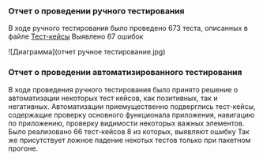 ### Отчет о проведении ручного тестирования

В ходе ручного тестирования было проведено 673 теста, описанных в файле [Тест-кейсы](https://docs.google.com/spreadsheets/d/1r4ZZs8SwhNFJTdhG0v3x4JviyeYnAbFY/edit?gid=1191533890#gid=1191533890)
Выявлено 67 ошибок

![Диаграмма](отчет ручное тестирование.jpg)

### Отчет о проведении автоматизированного тестирования

В ходе проведения ручного тестирования было принято решение о автоматизации некоторых тест кейсов, как позитивных, так и негативных.
Автоматизации приемущественно подверглись тест-кейсы, содержащие проверку основного функционала приложения, навигацию по приложению, проверку видимости некоторых важных элементов.
Было реализовано 66 тест-кейсов
8 из которых, выявляют ошибку
Так же присутствует ложное падение некотых тестов только при пакетном прогоне.
